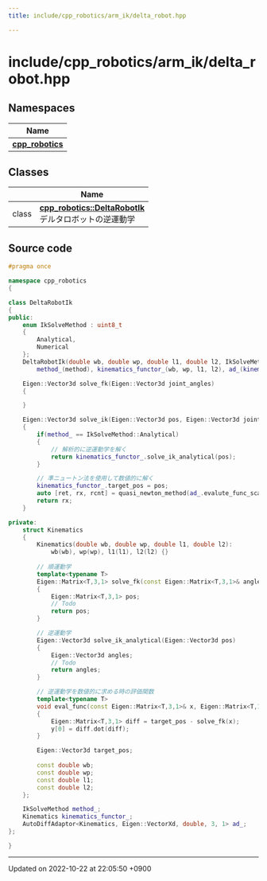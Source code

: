 ```yaml
---
title: include/cpp_robotics/arm_ik/delta_robot.hpp

---
```


# include/cpp_robotics/arm_ik/delta_robot.hpp



## Namespaces

| Name           |
| -------------- |
| **[cpp_robotics](/cpp_robotics/doxybook/Namespaces/namespacecpp__robotics/)**  |

## Classes

|                | Name           |
| -------------- | -------------- |
| class | **[cpp_robotics::DeltaRobotIk](/cpp_robotics/doxybook/Classes/classcpp__robotics_1_1DeltaRobotIk/)** <br>デルタロボットの逆運動学  |




## Source code

```cpp
#pragma once

namespace cpp_robotics
{

class DeltaRobotIk
{
public:
    enum IkSolveMethod : uint8_t
    {
        Analytical,
        Numerical
    };
    DeltaRobotIk(double wb, double wp, double l1, double l2, IkSolveMethod method = IkSolveMethod::Analytical):
        method_(method), kinematics_functor_(wb, wp, l1, l2), ad_(kinematics_functor_){}

    Eigen::Vector3d solve_fk(Eigen::Vector3d joint_angles)
    {

    }

    Eigen::Vector3d solve_ik(Eigen::Vector3d pos, Eigen::Vector3d joint_angles0 = Eigen::Vector3d::Zero())
    {
        if(method_ == IkSolveMethod::Analytical)
        {
            // 解析的に逆運動学を解く
            return kinematics_functor_.solve_ik_analytical(pos);
        }

        // 準ニュートン法を使用して数値的に解く
        kinematics_functor_.target_pos = pos;
        auto [ret, rx, rcnt] = quasi_newton_method(ad_.evalute_func_scalar(), ad_.jacobian_func_row_vector(), joint_angles0);
        return rx;
    }

private:
    struct Kinematics
    {
        Kinematics(double wb, double wp, double l1, double l2):
            wb(wb), wp(wp), l1(l1), l2(l2) {}
        
        // 順運動学
        template<typename T>
        Eigen::Matrix<T,3,1> solve_fk(const Eigen::Matrix<T,3,1>& angles)
        {
            Eigen::Matrix<T,3,1> pos;
            // Todo
            return pos;
        } 

        // 逆運動学
        Eigen::Vector3d solve_ik_analytical(Eigen::Vector3d pos)
        {
            Eigen::Vector3d angles;
            // Todo
            return angles;
        }

        // 逆運動学を数値的に求める時の評価関数
        template<typename T>
        void eval_func(const Eigen::Matrix<T,3,1>& x, Eigen::Matrix<T,1,1>& y)
        {
            Eigen::Matrix<T,3,1> diff = target_pos - solve_fk(x);
            y[0] = diff.dot(diff);
        }

        Eigen::Vector3d target_pos;
        
        const double wb;
        const double wp;
        const double l1;
        const double l2;
    };

    IkSolveMethod method_;
    Kinematics kinematics_functor_;
    AutoDiffAdaptor<Kinematics, Eigen::VectorXd, double, 3, 1> ad_;
};

}
```


-------------------------------

Updated on 2022-10-22 at 22:05:50 +0900
